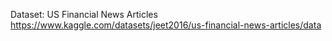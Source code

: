 Dataset: US Financial News Articles
https://www.kaggle.com/datasets/jeet2016/us-financial-news-articles/data
